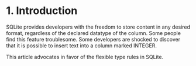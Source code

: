 # 1\. Introduction


SQLite provides developers with the freedom to store content in
any desired format, regardless of the declared datatype of the column.
Some people find this feature troublesome. Some developers are shocked
to discover that it is possible to insert text into a column marked INTEGER.



This article advocates in favor of the flexible type rules
in SQLite.




